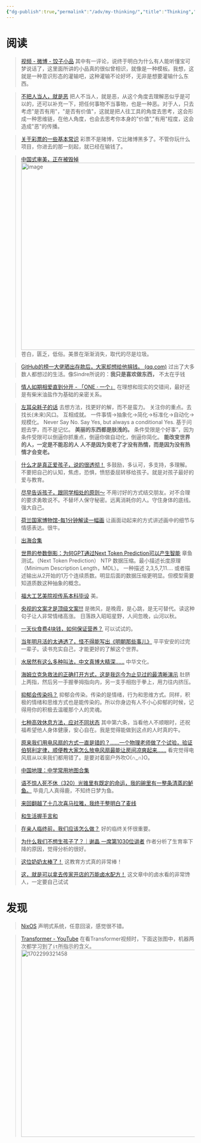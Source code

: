 ```yaml
---
{"dg-publish":true,"permalink":"/adv/my-thinking/","title":"Thinking","noteIcon":""}
---
```


# 阅读

> [视频 - 微博 - 饺子小品](https://h5.video.weibo.com/show/1034:4972031910019137)
> 其中有一评论，说终于明白为什么有人能听懂宝可梦说话了，这里面所讲的小品真的很似曾相识，就像是一种模板。我想，这就是一种意识形态的灌输吧，这种灌输不论好坏，无非是想要灌输什么东西。

> [不把人当人，就是恶](https://mp.weixin.qq.com/s/WBtcWNuUQFf1cV51RiSLmw)
> 把人不当人，就是恶，从这个角度去理解恶似乎是可以的，还可以补充一下，把任何事物不当事物，也是一种恶。对于人，只去考虑"是否有用"，"是否有价值"，这就是把人往工具的角度去思考，这会形成一种思维链，在他人角度，也会去思考你本身的"价值","有用"程度，这会造成"恶"的传播。

> [关于彩票的一些基本常识](https://mp.weixin.qq.com/s/cyTMKk55zsBPs72saqstlw)
> 彩票不是赌博，它比赌博黑多了。不管你玩什么项目，你进去的那一刻起，就已经在输钱了。

> [中国式审美，正在被毁掉](https://mp.weixin.qq.com/s/stfgHl9GrwWwe9pHsEVJCg)
> <img src="https://cdn.jsdelivr.net/gh/aaronmack/image-hosting@master/e/image.74z06xb9kqk0.webp" alt="image" width=500/>
> 苍白，匮乏，低俗。美景在渐渐消失，取代的尽是垃圾。

> [GitHub的榜一大佬晒出存款后，大家却想给他捐钱。 (qq.com)](https://mp.weixin.qq.com/s/y2AYcC83KCv2Pi060n_MZg)
> 过出了大多数人都想过的生活。像Sindre所说的：**我只是喜欢做东西，** 不太在乎钱

> [情人如期相爱直到分开 - 「ONE · 一个」](http://wufazhuce.com/article/6141)
> 在理想和现实的交错间，最好还是有柴米油盐作为基础的亲密关系。

> [左耳朵耗子的话](https://mp.weixin.qq.com/s/bOnW8gDJ-dXp4KbAjhDw9A)
> 去想方法，找更好的解，而不是蛮力。
> 关注你的重点。去找长(未来)风口。
> 互相成就。
> 一件事情->抽象化->简化->标准化->自动化->规模化。
> Never Say No. Say Yes, but always a conditional Yes.
> 基于问题去学，而不是记忆。
> **美丽的东西都是肤浅的。**
> 条件受限是个好事”，因为条件受限可以倒逼你抓重点，倒逼你做自动化，倒逼你简化。
> **能改变世界的人，一定是不能忍的人**
> **人不是因为变老了才没有热情，而是因为没有热情才会变老。**

> [什么才是真正爱孩子，说的很透彻！](https://m.weibo.cn/detail/4901791285645834)
> 多鼓励，多认可，多支持，多理解。 不要把自己的认知，焦虑，恐惧，愤怒委屈转移给孩子。就是对孩子最好的爱与教育。

> [尽早告诉孩子，跟同学相处的原则～](https://m.weibo.cn/detail/4901751808859026)
> 不用讨好的方式结交朋友。对不合理的要求勇敢说不。不替坏人保守秘密。远离消耗你的人。守住身体的底线。强大自己。

> [荷兰国家博物馆-每1分钟解读一幅画](https://m.weibo.cn/detail/4903540612399888)
> 让画面动起来的方式讲述画中的细节与情感表达。很牛。

> [出海合集](https://m.weibo.cn/status/N25MQAwq2?jumpfrom=weibocom)

> [世界的参数倒影：为何GPT通过Next Token Prediction可以产生智能](https://zhuanlan.zhihu.com/p/632795115?utm_id=0)
> 章鱼测试。（Next Token Prediction） NTP
> 数据压缩。最小描述长度原理（Minimum Description Length，MDL）。
> 一种描述 2,3,5,7,11....   或者描述输出从2开始的1万个连续质数。明显后面的数据压缩更明显。但模型需要知道质数这种抽象的概念。

> [福大工艺美院视传系本科毕设](https://www.douyin.com/video/7236810403307638077)
> 美。

> [央视的文案才是顶级文案!!!](https://m.weibo.cn/detail/4908865961596013)
> 是微风，是晚霞，是心跳，是无可替代。读这种句子让人非常情绪高涨。
> 日落跌入昭昭星野，人间忽晚，山河以秋。

> [一天伙食费4块钱，如何保证营养？](https://dig.chouti.com/pic/show?nid=b71636aafc23a0f82364d7281de01762&lid=38902046)
> 可以试试的。

> [当年明月活的太通透了，怪不得能写出《明朝那些事儿》](https://m.weibo.cn/detail/4912269177656665)
> 平平安安的过完一辈子。读书充实自己，才能更好的了解这个世界。

> [水居然有这么多种叫法，中文真博大精深……](https://m.weibo.cn/detail/4912140831687748)
> 中华文化。

> [海姆立克急救法的正确打开方式，这是我迄今为止见过的最清晰演示](https://m.weibo.cn/detail/4914474408741985)
> 肚脐上两指，然后另一手握拳拇指向内，另一支手相抱于拳上，用力往内挤压。

> [抑郁会传染吗？](http://wufazhuce.com/question/3823)
> 抑郁会传染。传染的是情绪，行为和思维方式。同样，积极的情绪和思维方式也是能传染的。所以你身边有人不小心抑郁的时候，记得用你的积极去温暖那个人的灵魂。

> [七种高效休息方法，应对不同状态](https://m.weibo.cn/detail/4914979537420511)
> 其中第六条，当看他人不顺眼时，还祝福希望他人身体健康，安心自在。我是觉得能做到这点的人时真的牛。

> [原来我们用电风扇的方式一直是错的？……一个物理老师做了个试验，验证伯努利定律，顺便教大家怎么放电风扇最能让房间凉爽起来……](https://dig.chouti.com/pic/show?nid=9dbc7317c7c073109e4780f2f826ba09&lid=39033271)
> 看完觉得电风扇从以来我们都用错了。是要对着窗户外吹O(∩_∩)O。

> [中国地理：中学常用地图合集](https://dig.chouti.com/pic/show?nid=2cf31673a824890d3bd2e375707b1318&lid=39150647)

> [语不惊人死不休（320）光锥里有既定的命运，我的碗里有一整条清蒸的鲈鱼。](http://www.zreading.cn/archives/9130.html)
> 毕竟几人真得鹿，不知终日梦为鱼。

> [来回翻越了十几次喜马拉雅，我终于整明白了麦线](https://mp.weixin.qq.com/s/zDhADE6Tm4uBjQ4fjRQlEA)

> [和生活握手言和](http://wufazhuce.com/article/6065)

> [在亲人临终前，我们应该怎么做？](https://m.thepaper.cn/newsDetail_forward_24474033)
> 好的临终关怀很重要。

> [为什么我们不想生孩子了？｜谢晶 一席第1030位讲者](https://mp.weixin.qq.com/s/P9kUO6ANPUTfQ_W9v34olQ)
> 作者分析了生育率下降的原因，觉得分析的很好。

> [这位奶奶太棒了！](https://m.weibo.cn/detail/4953786018169582)
> 这教育方式真的非常棒！

> [这，就是可以拿去传家开店的万能卤水配方！](https://mp.weixin.qq.com/s/6seLu_fNJ9H8b8X3Xg4vmA)
> 这文章中的卤水看的非常馋人，一定要自己试试

# 发现

> [NixOS](https://github.com/ryan4yin/nixos-and-flakes-book)
> 声明式系统，任意回滚，感觉很不错。


> [Transformer - YouTube](https://www.youtube.com/watch?v=ugWDIIOHtPA&list=PLJV_el3uVTsOK_ZK5L0Iv_EQoL1JefRL4&index=61)
> 在看Transformer视频时，下面这张图中，机器两次都学习到了`it`所指示的含义。
> <img src="https://cdn.jsdelivr.net/gh/aaronmack/image-hosting@master/e/1702299321458.webp" alt="1702299321458" width=500/>